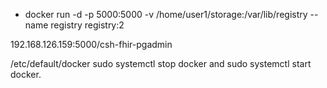 * docker run -d -p 5000:5000 -v /home/user1/storage:/var/lib/registry --name registry registry:2

192.168.126.159:5000/csh-fhir-pgadmin

/etc/default/docker
sudo systemctl stop docker and sudo systemctl start docker.